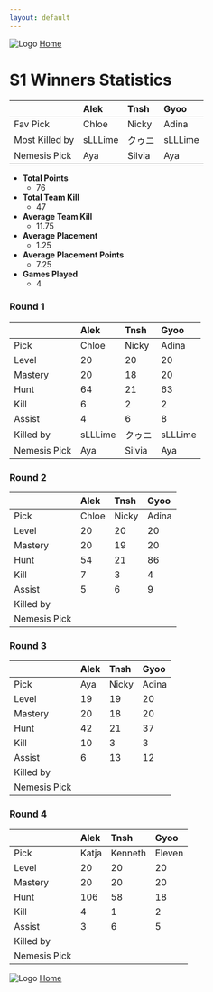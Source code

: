 ```yaml
---
layout: default
---
```


![Logo](https://kanziebub.github.io/ProjectSEA/assets/images/bullet_rev.png)
[Home](https://kanziebub.github.io/ProjectSEA/)

# S1 Winners Statistics

|                | Alek      | Tnsh      | Gyoo      |
|:---------------|:----------|:----------|:----------|
| Fav Pick       | Chloe     | Nicky     | Adina     |
| Most Killed by | sLLLime   | クゥニ     | sLLLime   |
| Nemesis Pick   | Aya       | Silvia    | Aya       |

- **Total Points** 
  - 76
- **Total Team Kill** 
  -  47
- **Average Team Kill** 
  -  11.75
- **Average Placement** 
  - 1.25
- **Average Placement Points** 
  - 7.25
- **Games Played**
  - 4

### Round 1
|                | Alek      | Tnsh      | Gyoo      |
|:---------------|:----------|:----------|:----------|
| Pick           | Chloe     | Nicky     | Adina     |
| Level          | 20        | 20        | 20        |
| Mastery        | 20        | 18        | 20        |
| Hunt           | 64        | 21        | 63        |
| Kill           | 6         | 2         | 2         |
| Assist         | 4         | 6         | 8         |
| Killed by      | sLLLime   | クゥニ     | sLLLime   |
| Nemesis Pick   | Aya       | Silvia    | Aya       |

### Round 2
|                | Alek      | Tnsh      | Gyoo      |
|:---------------|:----------|:----------|:----------|
| Pick           | Chloe     | Nicky     | Adina     |
| Level          | 20        | 20        | 20        |
| Mastery        | 20        | 19        | 20        |
| Hunt           | 54        | 21        | 86        |
| Kill           | 7         | 3         | 4         |
| Assist         | 5         | 6         | 9         |
| Killed by      |           |           |           |
| Nemesis Pick   |           |           |           |

### Round 3
|                | Alek      | Tnsh      | Gyoo      |
|:---------------|:----------|:----------|:----------|
| Pick           | Aya       | Nicky     | Adina     |
| Level          | 19        | 19        | 20        |
| Mastery        | 20        | 18        | 20        |
| Hunt           | 42        | 21        | 37        |
| Kill           | 10        | 3         | 3         |
| Assist         | 6         | 13        | 12        |
| Killed by      |           |           |           |
| Nemesis Pick   |           |           |           |

### Round 4
|                | Alek      | Tnsh      | Gyoo      |
|:---------------|:----------|:----------|:----------|
| Pick           | Katja     | Kenneth   | Eleven    |
| Level          | 20        | 20        | 20        |
| Mastery        | 20        | 20        | 20        |
| Hunt           | 106       | 58        | 18        |
| Kill           | 4         | 1         | 2         |
| Assist         | 3         | 6         | 5         |
| Killed by      |           |           |           |
| Nemesis Pick   |           |           |           |

![Logo](https://kanziebub.github.io/ProjectSEA/assets/images/bullet_rev.png)
[Home](https://kanziebub.github.io/ProjectSEA/)
